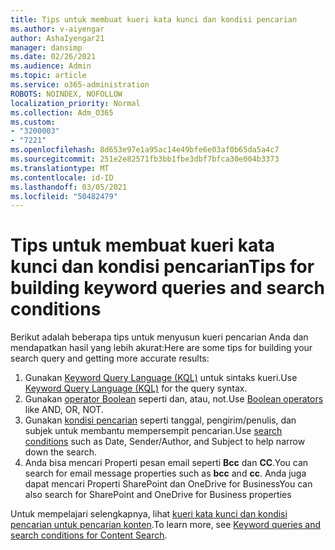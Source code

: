 ```yaml
---
title: Tips untuk membuat kueri kata kunci dan kondisi pencarian
ms.author: v-aiyengar
author: AshaIyengar21
manager: dansimp
ms.date: 02/26/2021
ms.audience: Admin
ms.topic: article
ms.service: o365-administration
ROBOTS: NOINDEX, NOFOLLOW
localization_priority: Normal
ms.collection: Adm_O365
ms.custom:
- "3200003"
- "7221"
ms.openlocfilehash: 8d653e97e1a95ac14e49bfe6e03af0b65da5a4c7
ms.sourcegitcommit: 251e2e82571fb3bb1fbe3dbf7bfca30e004b3373
ms.translationtype: MT
ms.contentlocale: id-ID
ms.lasthandoff: 03/05/2021
ms.locfileid: "50482479"
---
```

# <a name="tips-for-building-keyword-queries-and-search-conditions"></a><span data-ttu-id="55186-102">Tips untuk membuat kueri kata kunci dan kondisi pencarian</span><span class="sxs-lookup"><span data-stu-id="55186-102">Tips for building keyword queries and search conditions</span></span>

<span data-ttu-id="55186-103">Berikut adalah beberapa tips untuk menyusun kueri pencarian Anda dan mendapatkan hasil yang lebih akurat:</span><span class="sxs-lookup"><span data-stu-id="55186-103">Here are some tips for building your search query and getting more accurate results:</span></span>

1. <span data-ttu-id="55186-104">Gunakan [Keyword Query Language (KQL)](https://go.microsoft.com/fwlink/?linkid=2101591) untuk sintaks kueri.</span><span class="sxs-lookup"><span data-stu-id="55186-104">Use [Keyword Query Language (KQL)](https://go.microsoft.com/fwlink/?linkid=2101591) for the query syntax.</span></span>
1. <span data-ttu-id="55186-105">Gunakan [operator Boolean](https://go.microsoft.com/fwlink/?linkid=2101592) seperti dan, atau, not.</span><span class="sxs-lookup"><span data-stu-id="55186-105">Use [Boolean operators](https://go.microsoft.com/fwlink/?linkid=2101592) like AND, OR, NOT.</span></span>
1. <span data-ttu-id="55186-106">Gunakan [kondisi pencarian](https://go.microsoft.com/fwlink/?linkid=2102410) seperti tanggal, pengirim/penulis, dan subjek untuk membantu mempersempit pencarian.</span><span class="sxs-lookup"><span data-stu-id="55186-106">Use [search conditions](https://go.microsoft.com/fwlink/?linkid=2102410) such as Date, Sender/Author, and Subject to help narrow down the search.</span></span>
1. <span data-ttu-id="55186-107">Anda bisa mencari Properti pesan email seperti **Bcc** dan **CC**.</span><span class="sxs-lookup"><span data-stu-id="55186-107">You can search for email message properties such as **bcc** and **cc**.</span></span> <span data-ttu-id="55186-108">Anda juga dapat mencari Properti SharePoint dan OneDrive for Business</span><span class="sxs-lookup"><span data-stu-id="55186-108">You can also search for SharePoint and OneDrive for Business properties</span></span>

<span data-ttu-id="55186-109">Untuk mempelajari selengkapnya, lihat [kueri kata kunci dan kondisi pencarian untuk pencarian konten](https://go.microsoft.com/fwlink/?linkid=2102411).</span><span class="sxs-lookup"><span data-stu-id="55186-109">To learn more, see [Keyword queries and search conditions for Content Search](https://go.microsoft.com/fwlink/?linkid=2102411).</span></span>

